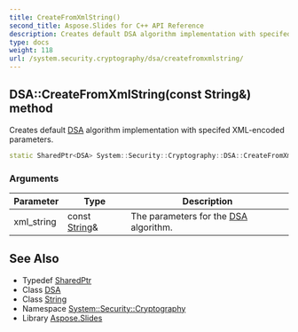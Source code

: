 ```yaml
---
title: CreateFromXmlString()
second_title: Aspose.Slides for C++ API Reference
description: Creates default DSA algorithm implementation with specifed XML-encoded parameters.
type: docs
weight: 118
url: /system.security.cryptography/dsa/createfromxmlstring/
---
```

## DSA::CreateFromXmlString(const String\&) method


Creates default [DSA](../) algorithm implementation with specifed XML-encoded parameters.

```cpp
static SharedPtr<DSA> System::Security::Cryptography::DSA::CreateFromXmlString(const String &xml_string)
```


### Arguments

| Parameter | Type | Description |
| --- | --- | --- |
| xml_string | const [String](../../../system/string/)\& | The parameters for the [DSA](../) algorithm. |

## See Also

* Typedef [SharedPtr](../../../system/sharedptr/)
* Class [DSA](../)
* Class [String](../../../system/string/)
* Namespace [System::Security::Cryptography](../../)
* Library [Aspose.Slides](../../../)